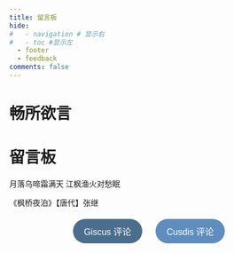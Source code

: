 ```yaml
---
title: 留言板
hide:
#   - navigation # 显示右
#   - toc #显示左
  - footer
  - feedback
comments: false
---
```

# 畅所欲言  
<div class="poem-wrap">
  <div class="poem-border poem-left"></div>
  <div class="poem-border poem-right"></div>
    <h1>留言板</h1>
    <p id="poem">月落乌啼霜满天 江枫渔火对愁眠</p>
    <p id="info"> 《枫桥夜泊》【唐代】张继</p>
  </div>


<!-- <div id="rcorners5" >
<div id="cusdis_thread"
  data-host="https://cusdis.com"
  data-app-id="655cf3bc-734a-4d88-8317-be350621334c"
  data-page-id="{{ PAGE_ID }}"
  data-page-url="{{ PAGE_URL }}"
  data-page-title="{{ PAGE_TITLE }}"
></div>
<script async defer src="https://cusdis.com/js/cusdis.es.js"></script>
<script defer src="https://cusdis.com/js/widget/lang/zh-cn.js"></script>
</div> -->

<head>
    <meta charset="UTF-8">
    <meta name="viewport" content="width=device-width, initial-scale=1.0">
    <title>评论系统切换</title>
    <style>
        .comment-system {
            display: none;
        }
        .comment-system.active {
            display: block;
        }
        .button-container {
            text-align: center;
            margin: 20px 0;
        }
        .switch-button {
            background-color: #608DBD;
            color: #fff;
            border: none;
            padding: 10px 20px;
            margin: 0 10px;
            border-radius: 25px;
            cursor: pointer;
            font-size: 16px;
            transition: background-color 0.3s ease;
        }
        .switch-button:hover {
            background-color: #4a6e8c;
        }
        .switch-button.active {
            background-color: #4a6e8c;
        }
    </style>
</head>
<body>
    <div class="button-container">
      <!-- <center><p>点击以切换评论系统</p></center> -->
        <button id="giscus-btn" class="switch-button active">Giscus 评论</button>
        <button id="cusdis-btn" class="switch-button">Cusdis 评论</button>
    </div>
    <div id="giscus" class="comment-system active">
        <!-- Giscus 评论系统代码 -->
  <script src="https://giscus.app/client.js"
  data-repo="Wcowin/hexo-site-comments"
  data-repo-id="R_kgDOIl9OJA"
  data-category="Announcements"
  data-category-id="DIC_kwDOIl9OJM4CTHDe"
  data-mapping="url"
  data-strict="0"
  data-reactions-enabled="1"
  data-emit-metadata="1"
  data-input-position="bottom"
  data-theme="preferred_color_scheme"
  data-lang="zh-CN"
  data-loading="lazy"  
  crossorigin="anonymous"
  async>
</script>
    </div>
    <div id="cusdis" class="comment-system">
        <!-- Cusdis 评论系统代码 -->
        <center><p>评论审核后才会显示</p></center>
        <div id="cusdis_thread"
            data-host="https://cusdis.com"
            data-app-id="655cf3bc-734a-4d88-8317-be350621334c"
            data-page-id="{{ PAGE_ID }}"
            data-page-url="{{ PAGE_URL }}"
            data-page-title="{{ PAGE_TITLE }}">
        </div>
        <script async defer src="https://cusdis.com/js/cusdis.es.js"></script>
    </div>
    <script>
        document.getElementById('giscus-btn').addEventListener('click', function() {
            document.getElementById('giscus').classList.add('active');
            document.getElementById('cusdis').classList.remove('active');
            this.classList.add('active');
            document.getElementById('cusdis-btn').classList.remove('active');
        });
        document.getElementById('cusdis-btn').addEventListener('click', function() {
            document.getElementById('giscus').classList.remove('active');
            document.getElementById('cusdis').classList.add('active');
            this.classList.add('active');
            document.getElementById('giscus-btn').classList.remove('active');
        });
    </script>
</body>